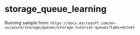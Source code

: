 # storage_queue_learning

Running sample from: `https://docs.microsoft.com/en-us/azure/storage/queues/storage-tutorial-queues?tabs=dotnet`

